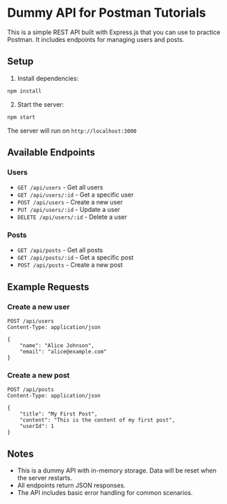 # Dummy API for Postman Tutorials

This is a simple REST API built with Express.js that you can use to practice Postman. It includes endpoints for managing users and posts.

## Setup

1. Install dependencies:
```bash
npm install
```

2. Start the server:
```bash
npm start
```

The server will run on `http://localhost:3000`

## Available Endpoints

### Users

- `GET /api/users` - Get all users
- `GET /api/users/:id` - Get a specific user
- `POST /api/users` - Create a new user
- `PUT /api/users/:id` - Update a user
- `DELETE /api/users/:id` - Delete a user

### Posts

- `GET /api/posts` - Get all posts
- `GET /api/posts/:id` - Get a specific post
- `POST /api/posts` - Create a new post

## Example Requests

### Create a new user
```http
POST /api/users
Content-Type: application/json

{
    "name": "Alice Johnson",
    "email": "alice@example.com"
}
```

### Create a new post
```http
POST /api/posts
Content-Type: application/json

{
    "title": "My First Post",
    "content": "This is the content of my first post",
    "userId": 1
}
```

## Notes

- This is a dummy API with in-memory storage. Data will be reset when the server restarts.
- All endpoints return JSON responses.
- The API includes basic error handling for common scenarios. 
